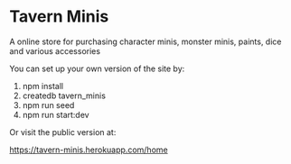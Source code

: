 # Tavern Minis

A online store for purchasing character minis, monster minis, paints, dice and various accessories

You can set up your own version of the site by:

1. npm install
2. createdb tavern_minis
3. npm run seed
4. npm run start:dev

Or visit the public version at:

https://tavern-minis.herokuapp.com/home
